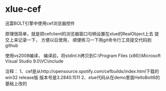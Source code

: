 # xlue-cef
迅雷BOLT引擎中使用cef浏览器控件

原理很简单，就是把cefclient的浏览器窗口句柄设置在xlue的RealObject上去
提交上来记录一下， 方便以后使用， 顺便练习一下用git命令行工具提交代码到github

使用vs2008编译， 编译前，将stdint.h拷贝到C:\Program Files (x86)\Microsoft Visual Studio 9.0\VC\include

注释：
1、cef是从http://opensource.spotify.com/cefbuilds/index.html下载的win32 release版
版本号是3.2840.1511
2、xlue代码从在demo里面HelloBolt6的基础上改的
